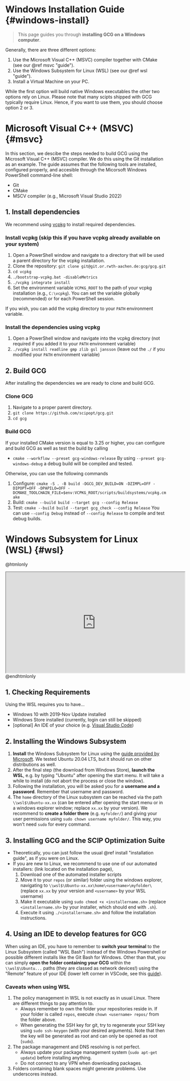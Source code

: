 # Windows Installation Guide {#windows-install}
> This page guides you through **installing GCG on a Windows computer**.

Generally, there are three different options:

1. Use the Microsoft Visual C++ (MSVC) compiler together with CMake (see our @ref msvc "guide").
2. Use the Windows Subsystem for Linux (WSL) (see our @ref wsl "guide").
3. Install a Virtual Machine on your PC.

While the first option will build native Windows executables the other two options rely on Linux. Please note that many scipts shipped with GCG typically require Linux. Hence, if you want to use them, you should choose option 2 or 3.

# Microsoft Visual C++ (MSVC) {#msvc}
In this section, we descibe the steps needed to build GCG using the Microsoft Visual C++ (MSVC) compiler. We do this using the Git installation as an example. The guide assumes that the following tools are installed, configured properly, and accesible through the Micorsoft Windows PowerShell command-line shell:

* Git
* CMake
* MSCV compiler (e.g., Microsoft Visual Studio 2022)

## 1. Install dependencies
We recommend using [vcpkg](https://github.com/microsoft/vcpkg) to install required dependencies.

### Install vcpkg (skip this if you have vcpkg already available on your system)
1. Open a PowerShell window and navigate to a directory that will be used a parent directory for the vcpkg installation.
2. Clone the repository: `git clone git@git.or.rwth-aachen.de:gcg/gcg.git`
3. `cd vcpkg`
4. `./bootstrap-vcpkg.bat -disableMetrics`
5. `./vcpkg integrate install`
6. Set the environment variable `VCPKG_ROOT` to the path of your vcpkg installation (e.g., `C:\vcpkg`). You can set the variable globally (recommended) or for each PowerShell session.

If you wish, you can add the vcpkg directory to your `PATH` environment variable.

### Install the dependencies using vcpkg
1. Open a PowerShell window and navigate into the vcpkg directory (not required if you added it to your `PATH` environment variable)
2. `./vcpkg install readline gmp zlib gsl jansson` (leave out the `./` if you modified your `PATH` environment variable)

## 2. Build GCG
After installing the dependencies we are ready to clone and build GCG.

### Clone GCG
1. Navigate to a proper parent directory.
2. `git clone https://github.com/scipopt/gcg.git`
3. `cd gcg`

### Build GCG
If your installed CMake version is equal to 3.25 or higher, you can configure and build GCG as well as test the build by calling
* `cmake --workflow --preset gcg-windows-release`
By using `--preset gcg-windows-debug` a debug build will be compiled and tested.

Otherwise, you can use the following commands
1. Configure: `cmake -S . -B build -DGCG_DEV_BUILD=ON -DZIMPL=OFF -DIPOPT=OFF -DPAPILO=OFF -DCMAKE_TOOLCHAIN_FILE=$env:VCPKG_ROOT/scripts/buildsystems/vcpkg.cmake`
2. Build: `cmake --build build --target gcg --config Release`
3. Test: `cmake --build build --target gcg_check --config Release`
You can use `--config Debug` instead of `--config Release` to compile and test debug builds.

# Windows Subsystem for Linux (WSL) {#wsl}
@htmlonly
<iframe width="560" height="315" src="https://www.youtube-nocookie.com/embed/ruItZK9NU6c" style="margin:auto; display:block" frameborder="3" allow="accelerometer; autoplay; clipboard-write; encrypted-media; gyroscope; picture-in-picture" allowfullscreen></iframe>
@endhtmlonly

## 1. Checking Requirements
Using the WSL requires you to have...
- Windows 10 with 2019-Nov Update installed
- Windows Store installed (currently, login can still be skipped)
- [optional] An IDE of your choice (e.g. [Visual Studio Code](https://code.visualstudio.com/))

## 2. Installing the Windows Subsystem
1. **Install** the Windows Subsystem for Linux using the [guide provided by Microsoft](https://docs.microsoft.com/en-us/windows/wsl/install-win10). We tested Ubuntu 20.04 LTS, but it should run on other distributions as well.
2. After the final step (the download from Windows Store), **launch the WSL**, e.g. by typing "Ubuntu" after opening the start menu. It will take a while to install (do not abort the process or close the window).
3. Following the installation, you will be asked you for a **username and a password**. Remember that username and password. 
4. The `home` directory of the Linux subsystem can be reached via the path `\\wsl$\Ubuntu-xx.xx` (can be entered after opening the start menu or in a windows explorer window; replace `xx.xx` by your version). 
We recommend to **create a folder there** (e.g. `myfolder/`) and giving your user permissions using `sudo chown username myfolder/`. This way, you won't need `sudo` for every command.

## 3. Installing GCG and the SCIP Optimization Suite
* Theoretically, you can just follow the usual @ref install "installation guide", as if you were on Linux. 
* If you are new to Linux, we recommend to use one of our automated installers: (link located on the installation page), 
  1. Download one of the automated installer scripts
  2. Move it to your `repos` (or similar) folder using the windows explorer, navigating to `\\wsl$\Ubuntu-xx.xx\home\<username>\myfolder\` (replace `xx.xx` by your version and `<username>` by your WSL username)
  3. Make it executable using `sudo chmod +x <installername.sh>` (replace `<installername.sh>` by your installer, which should end with `.sh`).
  4. Execute it using `./<installername.sh>` and follow the installation instructions.

## 4. Using an IDE to develop features for GCG
When using an IDE, you have to remember to **switch your terminal** to the Linux Subsystem (called "WSL Bash") instead of the Windows Powershell or possible different installs like the Git Bash for Windows.
Other than that, you can simply **open the folder containing your GCG** within the `\\wsl$\Ubuntu...` paths (they are classed as network devices!) using the "Remote" feature of your IDE (lower left corner
in VSCode, see this [guide](https://code.visualstudio.com/docs/remote/wsl)).

### Caveats when using WSL
1. The policy management in WSL is not exactly as in usual Linux. There are different things to pay attention to.
    - Always remember to own the folder your repositories reside in. If your folder is called `repos`, execute `chown <username> repos/` from the folder above.
    - When generating the SSH key for git, try to regenerate your SSH key using `sudo ssh-keygen` (with your desired arguments). Note that then the key will be generated as root and can only be opened as root (`sudo`).
2. The package management and DNS resolving is not perfect.
    - Always update your package management system (`sudo apt-get update`) before installing anything.
    - Do not connect to any VPN when downloading packages.
3. Folders containing blank spaces might generate problems. Use underscores instead.
